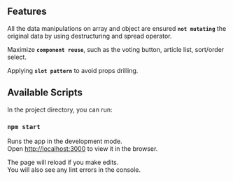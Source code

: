 ## Features

All the data manipulations on array and object are ensured **`not mutating`** the original data by using destructuring and spread operator.

Maximize **`component reuse`**, such as the voting button, article list, sort/order select.

Applying **`slot pattern`** to avoid props drilling.

## Available Scripts

In the project directory, you can run:

### `npm start`

Runs the app in the development mode.<br>
Open [http://localhost:3000](http://localhost:3000) to view it in the browser.

The page will reload if you make edits.<br>
You will also see any lint errors in the console.

